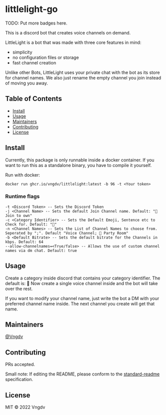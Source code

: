 # littlelight-go

TODO: Put more badges here.

This is a discord bot that creates voice channels on demand.

LittleLight is a bot that was made with three core features in mind:
- simplicity
- no configuration files or storage
- fast channel creation

Unlike other Bots, LittleLight uses your private chat with the bot as its store for channel names. We also just rename the empty channel you join instead of moving you away.

## Table of Contents

- [Install](#install)
- [Usage](#usage)
- [Maintainers](#maintainers)
- [Contributing](#contributing)
- [License](#license)

## Install

Currently, this package is only runnable inside a docker container.
If you want to run this as a standalone binary, you have to compile it yourself.

Run with docker:
```
docker run ghcr.io/vngdv/littlelight:latest -b 96 -t <Your token>
```

### Runtime flags
```
-t <Discord Token> -- Sets the Discord Token
-j <Channel Name> -- Sets the default Join Channel name. Default: "📢 Join to own"
-c <Category Identifier> -- Sets the Default Emoji, Sentence etc to Check for. Default: "🎤"
-n <Channel Names> -- Sets the List of Channel Names to choose from. Seperated by ";". Default "Voice Channel; 🎈 Party Room"
-b <Default Bitrate> -- Sets the default bitrate for the Channels in kbps. Default: 64
--allow-channelnames=<True/false> -- Allows the use of custom channel names via dm chat. Default: true
```

## Usage

Create a category inside discord that contains your category identifier. The default is: 🎤
Now create a single voice channel inside and the bot will take over the rest.

If you want to modify your channel name, just write the bot a DM with your preferred channel name inside. The next channel you create will get that name.

## Maintainers

[@Vngdv](https://github.com/Vngdv)

## Contributing

PRs accepted.

Small note: If editing the README, please conform to the [standard-readme](https://github.com/RichardLitt/standard-readme) specification.

## License

MIT © 2022 Vngdv
